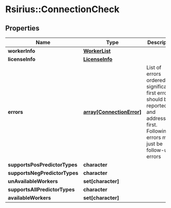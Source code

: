 # Rsirius::ConnectionCheck


## Properties
Name | Type | Description | Notes
------------ | ------------- | ------------- | -------------
**workerInfo** | [**WorkerList**](WorkerList.md) |  | [optional] 
**licenseInfo** | [**LicenseInfo**](LicenseInfo.md) |  | 
**errors** | [**array[ConnectionError]**](ConnectionError.md) | List of errors ordered by significance. first error should be reported and addressed first.  Following errors might just be follow-up errors | 
**supportsPosPredictorTypes** | **character** |  | 
**supportsNegPredictorTypes** | **character** |  | 
**unAvailableWorkers** | **set[character]** |  | 
**supportsAllPredictorTypes** | **character** |  | 
**availableWorkers** | **set[character]** |  | 


